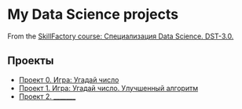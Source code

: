 # My Data Science projects
From the [SkillFactory course: Специализация Data Science. DST-3.0.](https://skillfactory.ru/data-science-specialization)

## Проекты

* [Проект 0. Игра: Угадай число](https://github.com/AlexJWD/SF_DS_study/tree/main/project_0)
* [Проект 1. Игра: Угадай число. Улучшенный алгоритм](______)
* [Проект 2. _______](______)